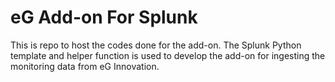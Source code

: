 # eG Add-on For Splunk

This is repo to host the codes done for the add-on. The Splunk Python template and helper function is used to develop the add-on for ingesting the monitoring data from eG Innovation.
